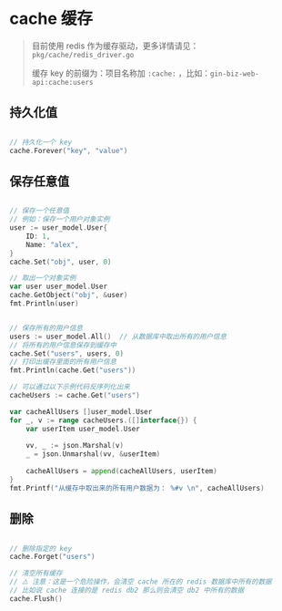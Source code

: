 # cache 缓存

> 目前使用 redis 作为缓存驱动，更多详情请见：`pkg/cache/redis_driver.go`  
> 
> 缓存 key 的前缀为：项目名称加 `:cache:` ，比如：`gin-biz-web-api:cache:users`

## 持久化值

```go

// 持久化一个 key
cache.Forever("key", "value")

```

## 保存任意值

```go

// 保存一个任意值
// 例如：保存一个用户对象实例
user := user_model.User{
	ID: 1,
	Name: "alex",
}
cache.Set("obj", user, 0)

// 取出一个对象实例
var user user_model.User
cache.GetObject("obj", &user)
fmt.Println(user)


// 保存所有的用户信息
users := user_model.All()  // 从数据库中取出所有的用户信息
// 将所有的用户信息保存到缓存中
cache.Set("users", users, 0)
// 打印出缓存里面的所有用户信息
fmt.Println(cache.Get("users"))

// 可以通过以下示例代码反序列化出来
cacheUsers := cache.Get("users")

var cacheAllUsers []user_model.User
for _, v := range cacheUsers.([]interface{}) {
    var userItem user_model.User
    
    vv, _ := json.Marshal(v)
    _ = json.Unmarshal(vv, &userItem)
    
    cacheAllUsers = append(cacheAllUsers, userItem)
}
fmt.Printf("从缓存中取出来的所有用户数据为： %#v \n", cacheAllUsers)

```

## 删除

```go

// 删除指定的 key
cache.Forget("users")

// 清空所有缓存
// ⚠️ 注意：这是一个危险操作，会清空 cache 所在的 redis 数据库中所有的数据
// 比如说 cache 连接的是 redis db2 那么则会清空 db2 中所有的数据
cache.Flush()

```